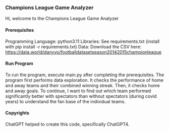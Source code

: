 ### Champions League Game Analyzer
Hi, welcome to the Champions League Game Analyzer

#### Prerequisites 
Programming Language: python3.11
Libraries: See requirements.txt (install with pip install -r requirements.txt)
Data: Download the CSV here: [https://data.world/danyyo/footballdatasetseason20142015championleague
](https://www.kaggle.com/datasets/cbxkgl/uefa-champions-league-2016-2022-data)
#### Run Program
To run the program, execute main.py after completing the prerequisites.
The program first performs data exploration. It checks the performance of home and away teams and their combined winning streak.
Then, it checks home and away goals.
To continue, I want to find out which team performed significantly better with spectators than without spectators (during covid years) to understand the fan base of the individual teams.

#### Copyrights
ChatGPT helped to create this code, specifically ChatGPT4.
